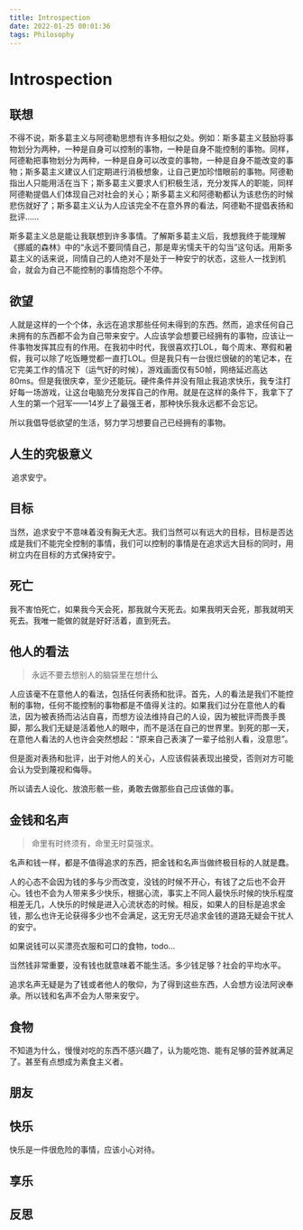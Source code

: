 ```yaml
---
title: Introspection
date: 2022-01-25 00:01:36
tags: Philosophy
---
```


# Introspection

## 联想

​	不得不说，斯多葛主义与阿德勒思想有许多相似之处。例如：斯多葛主义鼓励将事物划分为两种，一种是自身可以控制的事物，一种是自身不能控制的事物。同样，阿德勒把事物划分为两种，一种是自身可以改变的事物，一种是自身不能改变的事物；斯多葛主义建议人们定期进行消极想象，让自己更加珍惜眼前的事物。阿德勒指出人只能用活在当下；斯多葛主义要求人们积极生活，充分发挥人的职能，同样阿德勒提倡人们体现自己对社会的关心；斯多葛主义和阿德勒都认为该悲伤的时候悲伤就好了；斯多葛主义认为人应该完全不在意外界的看法，阿德勒不提倡表扬和批评……

​	斯多葛主义总是能让我联想到许多事情。了解斯多葛主义后，我想我终于能理解《挪威的森林》中的“永远不要同情自己，那是卑劣懦夫干的勾当”这句话。用斯多葛主义的话来说，同情自己的人绝对不是处于一种安宁的状态，这些人一找到机会，就会为自己不能控制的事情抱怨个不停。

## 欲望

​	人就是这样的一个个体，永远在追求那些任何未得到的东西。然而，追求任何自己未拥有的东西都不会为自己带来安宁。人应该学会想要已经拥有的事物，应该让一件事物发挥其应有的作用。在我初中时代，我很喜欢打LOL，每个周末、寒假和暑假，我可以除了吃饭睡觉都一直打LOL。但是我只有一台很烂很破的的笔记本，在它完美工作的情况下（运气好的时候），游戏画面仅有50帧，网络延迟高达80ms。但是我很庆幸，至少还能玩。硬件条件并没有阻止我追求快乐，我专注打好每一场游戏，让这台电脑充分发挥自己的作用。就是在这样的条件下，我拿下了人生的第一个冠军——14岁上了最强王者，那种快乐我永远都不会忘记。

所以我倡导低欲望的生活，努力学习想要自己已经拥有的事物。

## 人生的究极意义

​	追求安宁。

## 目标

​	当然，追求安宁不意味着没有胸无大志。我们当然可以有远大的目标，目标是否达成是我们不能完全控制的事情，我们可以控制的事情是在追求远大目标的同时，用树立内在目标的方式保持安宁。

## 死亡

​	我不害怕死亡，如果我今天会死，那我就今天死去。如果我明天会死，那我就明天死去。我唯一能做的就是好好活着，直到死去。

## 他人的看法

> 永远不要去想别人的脑袋里在想什么

人应该毫不在意他人的看法，包括任何表扬和批评。首先，人的看法是我们不能控制的事物，任何不能控制的事物都是不值得关注的。如果我们过分在意他人的看法，因为被表扬而沾沾自喜，而想方设法维持自己的人设，因为被批评而畏手畏脚，那么我们无疑是活着他人的眼中，而不是活在自己的世界里。到死的那一天，在意他人看法的人也许会突然想起：“原来自己表演了一辈子给别人看，没意思”。

但是面对表扬和批评，出于对他人的关心，人应该假装表现出接受，否则对方可能会认为受到蔑视和侮辱。

所以请去人设化、放浪形骸一些，勇敢去做那些自己应该做的事。

## 金钱和名声

> 命里有时终须有，命里无时莫强求。

​	名声和钱一样，都是不值得追求的东西，把金钱和名声当做终极目标的人就是蠢。

人的心态不会因为钱的多与少而改变，没钱的时候不开心，有钱了之后也不会开心。钱也不会为人带来多少快乐，根据心流，事实上不同人最快乐时候的快乐程度相差无几，人快乐的时候是进入心流状态的时候。相反，如果人的目标是追求金钱，那么也许无论获得多少也不会满足，这无穷无尽追求金钱的道路无疑会干扰人的安宁。

如果说钱可以买漂亮衣服和可口的食物，todo...

当然钱非常重要，没有钱也就意味着不能生活。多少钱足够？社会的平均水平。

追求名声无疑是为了钱或者他人的敬仰，为了得到这些东西，人会想方设法阿谀奉承。所以钱和名声不会为人带来安宁。

## 食物

不知道为什么，慢慢对吃的东西不感兴趣了，认为能吃饱、能有足够的营养就满足了。甚至有点想成为素食主义者。

## 朋友



## 快乐

快乐是一件很危险的事情，应该小心对待。

## 享乐



## 反思
